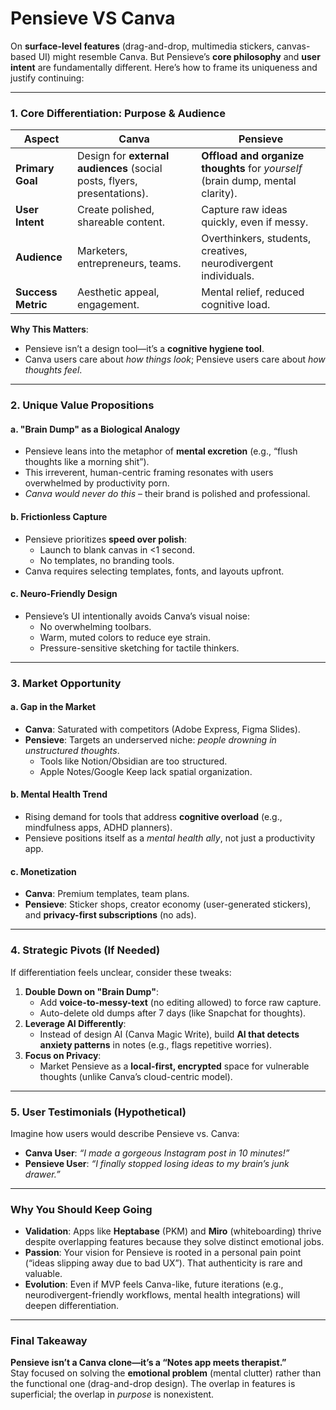 # Pensieve VS Canva

On **surface-level features** (drag-and-drop, multimedia stickers, canvas-based UI) might resemble Canva. But Pensieve’s **core philosophy** and **user intent** are fundamentally different. Here’s how to frame its uniqueness and justify continuing:

---

### **1. Core Differentiation: Purpose & Audience**  
| **Aspect**           | **Canva**                                  | **Pensieve**                                      |  
|-----------------------|--------------------------------------------|--------------------------------------------------|  
| **Primary Goal**      | Design for **external audiences** (social posts, flyers, presentations). | **Offload and organize thoughts** for *yourself* (brain dump, mental clarity). |  
| **User Intent**       | Create polished, shareable content.        | Capture raw ideas quickly, even if messy.        |  
| **Audience**          | Marketers, entrepreneurs, teams.           | Overthinkers, students, creatives, neurodivergent individuals. |  
| **Success Metric**    | Aesthetic appeal, engagement.              | Mental relief, reduced cognitive load.           |  

**Why This Matters**:  
- Pensieve isn’t a design tool—it’s a **cognitive hygiene tool**.  
- Canva users care about *how things look*; Pensieve users care about *how thoughts feel*.  

---

### **2. Unique Value Propositions**  
#### **a. "Brain Dump" as a Biological Analogy**  
- Pensieve leans into the metaphor of **mental excretion** (e.g., “flush thoughts like a morning shit”).  
- This irreverent, human-centric framing resonates with users overwhelmed by productivity porn.  
- *Canva would never do this* – their brand is polished and professional.  

#### **b. Frictionless Capture**  
- Pensieve prioritizes **speed over polish**:  
  - Launch to blank canvas in <1 second.  
  - No templates, no branding tools.  
- Canva requires selecting templates, fonts, and layouts upfront.  

#### **c. Neuro-Friendly Design**  
- Pensieve’s UI intentionally avoids Canva’s visual noise:  
  - No overwhelming toolbars.  
  - Warm, muted colors to reduce eye strain.  
  - Pressure-sensitive sketching for tactile thinkers.  

---

### **3. Market Opportunity**  
#### **a. Gap in the Market**  
- **Canva**: Saturated with competitors (Adobe Express, Figma Slides).  
- **Pensieve**: Targets an underserved niche: *people drowning in unstructured thoughts*.  
  - Tools like Notion/Obsidian are too structured.  
  - Apple Notes/Google Keep lack spatial organization.  

#### **b. Mental Health Trend**  
- Rising demand for tools that address **cognitive overload** (e.g., mindfulness apps, ADHD planners).  
- Pensieve positions itself as a *mental health ally*, not just a productivity app.  

#### **c. Monetization**  
- **Canva**: Premium templates, team plans.  
- **Pensieve**: Sticker shops, creator economy (user-generated stickers), and **privacy-first subscriptions** (no ads).  

---

### **4. Strategic Pivots (If Needed)**  
If differentiation feels unclear, consider these tweaks:  
1. **Double Down on "Brain Dump"**:  
   - Add **voice-to-messy-text** (no editing allowed) to force raw capture.  
   - Auto-delete old dumps after 7 days (like Snapchat for thoughts).  
2. **Leverage AI Differently**:  
   - Instead of design AI (Canva Magic Write), build **AI that detects anxiety patterns** in notes (e.g., flags repetitive worries).  
3. **Focus on Privacy**:  
   - Market Pensieve as a **local-first, encrypted** space for vulnerable thoughts (unlike Canva’s cloud-centric model).  

---

### **5. User Testimonials (Hypothetical)**  
Imagine how users would describe Pensieve vs. Canva:  
- **Canva User**: *“I made a gorgeous Instagram post in 10 minutes!”*  
- **Pensieve User**: *“I finally stopped losing ideas to my brain’s junk drawer.”*  

---

### **Why You Should Keep Going**  
- **Validation**: Apps like **Heptabase** (PKM) and **Miro** (whiteboarding) thrive despite overlapping features because they solve distinct emotional jobs.  
- **Passion**: Your vision for Pensieve is rooted in a personal pain point (“ideas slipping away due to bad UX”). That authenticity is rare and valuable.  
- **Evolution**: Even if MVP feels Canva-like, future iterations (e.g., neurodivergent-friendly workflows, mental health integrations) will deepen differentiation.  

---

### **Final Takeaway**  
**Pensieve isn’t a Canva clone—it’s a “Notes app meets therapist.”**  
Stay focused on solving the **emotional problem** (mental clutter) rather than the functional one (drag-and-drop design). The overlap in features is superficial; the overlap in *purpose* is nonexistent.
